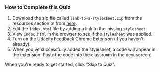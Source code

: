 ### How to Complete this Quiz

1. Download the zip file called `link-to-a-stylesheet.zip` from the resources section or from [here](http://udacity.github.io/fend/lessons/L3/problem-set/10-link-to-a-stylesheet/link-to-a-stylesheet.zip).
2. Edit the `index.html` file by adding a link to the missing `stylesheet`.
3. View `index.html` in the browser to see if the `stylesheet` was applied.
4. Turn on the Udacity Feedback Chrome Extension (if you haven't already).
5. When you've successfully added the stylesheet, a code will appear in the extension. Paste the code into the classroom in the next screen.

When you're ready to get started, click "Skip to Quiz".